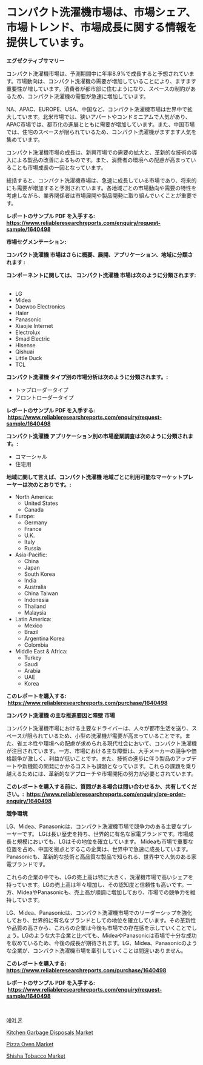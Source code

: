 <p><h1>コンパクト洗濯機市場は、市場シェア、市場トレンド、市場成長に関する情報を提供しています。</h1></p><p><strong>エグゼクティブサマリー</strong></p>
<p><p>コンパクト洗濯機市場は、予測期間中に年率8.9%で成長すると予想されています。市場動向は、コンパクト洗濯機の需要が増加していることにより、ますます重要性が増しています。消費者が都市部に住むようになり、スペースの制約があるため、コンパクト洗濯機の需要が急速に増加しています。</p><p>NA、APAC、EUROPE、USA、中国など、コンパクト洗濯機市場は世界中で拡大しています。北米市場では、狭いアパートやコンドミニアムで人気があり、APAC市場では、都市化の進展とともに需要が増加しています。また、中国市場では、住宅のスペースが限られているため、コンパクト洗濯機がますます人気を集めています。</p><p>コンパクト洗濯機市場の成長は、新興市場での需要の拡大と、革新的な技術の導入による製品の改善によるものです。また、消費者の環境への配慮が高まっていることも市場成長の一因となっています。</p><p>総括すると、コンパクト洗濯機市場は、急速に成長している市場であり、将来的にも需要が増加すると予測されています。各地域ごとの市場動向や需要の特性を考慮しながら、業界関係者は市場展開や製品開発に取り組んでいくことが重要です。</p></p>
<p><strong>レポートのサンプル PDF を入手する: <a href="https://www.reliableresearchreports.com/enquiry/request-sample/1640498">https://www.reliableresearchreports.com/enquiry/request-sample/1640498</a></strong></p>
<p><strong>市場セグメンテーション:</strong></p>
<p><strong> コンパクト洗濯機 市場はさらに概要、展開、アプリケーション、地域に分類されます :</strong></p>
<p><strong>コンポーネントに関しては、 コンパクト洗濯機 市場は次のように分類されます: &nbsp;</strong></p>
<p><ul><li>LG</li><li>Midea</li><li>Daewoo Electronics</li><li>Haier</li><li>Panasonic</li><li>Xiaojie Internet</li><li>Electrolux</li><li>Smad Electric</li><li>Hisense</li><li>Qishuai</li><li>Little Duck</li><li>TCL</li></ul></p>
<p><strong> コンパクト洗濯機 タイプ別の市場分析は次のように分類されます。:</strong></p>
<p><ul><li>トップローダータイプ</li><li>フロントローダータイプ</li></ul></p>
<p><strong>レポートのサンプル PDF を入手する: &nbsp;<a href="https://www.reliableresearchreports.com/enquiry/request-sample/1640498">https://www.reliableresearchreports.com/enquiry/request-sample/1640498</a></strong></p>
<p><strong> コンパクト洗濯機 アプリケーション別の市場産業調査は次のように分類されます。:</strong></p>
<p><ul><li>コマーシャル</li><li>住宅用</li></ul></p>
<p><strong>地域に関して言えば、コンパクト洗濯機 地域ごとに利用可能なマーケットプレーヤーは次のとおりです。:</strong></p>
<p><ul>
    <li>
        North America:
        <ul>
            <li>United States</li>
            <li>Canada</li>
        </ul>
    </li>
    <li>
        Europe:
        <ul>
            <li>Germany</li>
            <li>France</li>
            <li>U.K.</li>
            <li>Italy</li>
            <li>Russia</li>
        </ul>
    </li>
    <li>
        Asia-Pacific:
        <ul>
            <li>China</li>
            <li>Japan</li>
            <li>South Korea</li>
            <li>India</li>
            <li>Australia</li>
            <li>China Taiwan</li>
            <li>Indonesia</li>
            <li>Thailand</li>
            <li>Malaysia</li>
        </ul>
    </li>
    <li>
        Latin America:
        <ul>
            <li>Mexico</li>
            <li>Brazil</li>
            <li>Argentina Korea</li>
            <li>Colombia</li>
        </ul>
    </li>
    <li>
        Middle East & Africa:
        <ul>
            <li>Turkey</li>
            <li>Saudi</li>
            <li>Arabia</li>
            <li>UAE</li>
            <li>Korea</li>
        </ul>
    </li>
    </ul></p>
<p><strong>このレポートを購入する: &nbsp;<a href="https://www.reliableresearchreports.com/purchase/1640498">https://www.reliableresearchreports.com/purchase/1640498</a></strong></p>
<p><strong>コンパクト洗濯機 の主な推進要因と障壁 市場</strong></p>
<p><p>コンパクト洗濯機市場における主要なドライバーは、人々が都市生活を送り、スペースが限られているため、小型の洗濯機が需要が高まっていることです。また、省エネ性や環境への配慮が求められる現代社会において、コンパクト洗濯機が注目されています。一方、市場における主な障壁は、大手メーカーの競争や価格競争が激しく、利益が低いことです。また、技術の進歩に伴う製品のアップデートや新機能の開発にかかるコストも課題となっています。これらの課題を乗り越えるためには、革新的なアプローチや市場開拓の努力が必要とされています。</p></p>
<p><strong>このレポートを購入する前に、質問がある場合は問い合わせるか、共有してください。:&nbsp; <a href="https://www.reliableresearchreports.com/enquiry/pre-order-enquiry/1640498">https://www.reliableresearchreports.com/enquiry/pre-order-enquiry/1640498</a></strong></p>
<p><strong>競争環境</strong></p>
<p><p>LG、Midea、Panasonicは、コンパクト洗濯機市場で競争力のある主要なプレーヤーです。 LGは長い歴史を持ち、世界的に有名な家電ブランドです。市場成長と規模においても、LGはその地位を確立しています。 Mideaも市場で重要な位置を占め、中国を拠点とするこの企業は、世界中で急速に成長しています。 Panasonicも、革新的な技術と高品質な製品で知られる、世界中で人気のある家電ブランドです。</p><p>これらの企業の中でも、LGの売上高は特に大きく、洗濯機市場で高いシェアを持っています。LGの売上高は年々増加し、その認知度と信頼性も高いです。一方、MideaやPanasonicも、売上高が順調に増加しており、市場での競争力を維持しています。</p><p>LG、Midea、Panasonicは、コンパクト洗濯機市場でのリーダーシップを強化しており、世界的に有名なブランドとしての地位を確立しています。その革新性や品質の高さから、これらの企業は今後も市場での存在感を示していくことでしょう。LGのような大手企業と比べても、MideaやPanasonicは市場で十分な成功を収めているため、今後の成長が期待されます。LG、Midea、Panasonicのような企業が、コンパクト洗濯機市場を牽引していくことは間違いありません。</p></p>
<p><strong>このレポートを購入する: &nbsp; <a href="https://www.reliableresearchreports.com/purchase/1640498">https://www.reliableresearchreports.com/purchase/1640498</a></strong></p>
<p><strong>レポートのサンプル PDF を入手する: &nbsp;<a href="https://www.reliableresearchreports.com/enquiry/request-sample/1640498">https://www.reliableresearchreports.com/enquiry/request-sample/1640498</a></strong><strong></strong></p>
<p>&nbsp;</p>
<p><p><a href="https://github.com/wallacBahrtyinger567686/Market-Research-Report-List-1/blob/main/58215349038.md">에어 혼</a></p><p><a href="https://github.com/suaretopek9/Market-Research-Report-List-2/blob/main/kitchen-garbage-disposals-market.md">Kitchen Garbage Disposals Market</a></p><p><a href="https://github.com/moyahfrancoestellec51j635wcx/Market-Research-Report-List-1/blob/main/pizza-oven-market.md">Pizza Oven Market</a></p><p><a href="https://github.com/pizolina/Market-Research-Report-List-3/blob/main/shisha-tobacco-market.md">Shisha Tobacco Market</a></p></p>